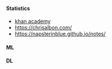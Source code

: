 
#### Statistics

* [khan academy](https://www.khanacademy.org/math/statistics-probability)
* https://chrisalbon.com/
* https://napsterinblue.github.io/notes/

#### ML

#### DL

